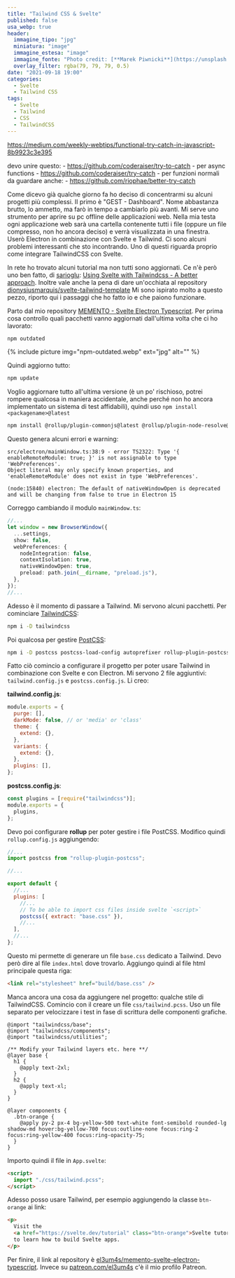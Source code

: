 ```yaml
---
title: "Tailwind CSS & Svelte"
published: false
usa_webp: true
header:
  immagine_tipo: "jpg"
  miniatura: "image"
  immagine_estesa: "image"
  immagine_fonte: "Photo credit: [**Marek Piwnicki**](https://unsplash.com/@marekpiwnicki)"
  overlay_filter: rgba(79, 79, 79, 0.5)
date: "2021-09-18 19:00"
categories:
  - Svelte
  - Tailwind CSS
tags:
  - Svelte
  - Tailwind
  - CSS
  - TailwindCSS
---
```


https://medium.com/weekly-webtips/functional-try-catch-in-javascript-8b9923c3e395

devo unire questo: - https://github.com/coderaiser/try-to-catch - per async functions - https://github.com/coderaiser/try-catch - per funzioni normali
da guardare anche: - https://github.com/riophae/better-try-catch

Come dicevo già qualche giorno fa ho deciso di concentrarmi su alcuni progetti più complessi. Il primo è "GEST - Dashboard". Nome abbastanza brutto, lo ammetto, ma farò in tempo a cambiarlo più avanti. Mi serve uno strumento per aprire su pc offline delle applicazioni web. Nella mia testa ogni applicazione web sarà una cartella contenente tutti i file (oppure un file compresso, non ho ancora deciso) e verrà visualizzata in una finestra. Userò Electron in combinazione con Svelte e Tailwind. Ci sono alcuni problemi interessanti che sto incontrando. Uno di questi riguarda proprio come integrare TailwindCSS con Svelte.

In rete ho trovato alcuni tutorial ma non tutti sono aggiornati. Ce n'è però uno ben fatto, di [sarioglu](https://dev.to/sarioglu): [Using Svelte with Tailwindcss - A better approach](https://dev.to/sarioglu/using-svelte-with-tailwindcss-a-better-approach-47ph). Inoltre vale anche la pena di dare un'occhiata al repository [dionysiusmarquis/svelte-tailwind-template](https://github.com/dionysiusmarquis/svelte-tailwind-template) Mi sono ispirato molto a questo pezzo, riporto qui i passaggi che ho fatto io e che paiono funzionare.

Parto dal mio repository [MEMENTO - Svelte Electron Typescript](https://github.com/el3um4s/memento-svelte-electron-typescript). Per prima cosa controllo quali pacchetti vanno aggiornati dall'ultima volta che ci ho lavorato:

```bash
npm outdated
```

{% include picture img="npm-outdated.webp" ext="jpg" alt="" %}

Quindi aggiorno tutto:

```bash
npm update
```

Voglio aggiornare tutto all'ultima versione (è un po' rischioso, potrei rompere qualcosa in maniera accidentale, anche perché non ho ancora implementato un sistema di test affidabili), quindi uso `npm install <packagename>@latest`

```bash
npm install @rollup/plugin-commonjs@latest @rollup/plugin-node-resolve@latest electron@latest electron-reload@latest
```

Questo genera alcuni errori e warning:

```
src/electron/mainWindow.ts:38:9 - error TS2322: Type '{ enableRemoteModule: true; }' is not assignable to type 'WebPreferences'.
Object literal may only specify known properties, and 'enableRemoteModule' does not exist in type 'WebPreferences'.
```

```
(node:15840) electron: The default of nativeWindowOpen is deprecated and will be changing from false to true in Electron 15
```

Correggo cambiando il modulo `mainWindow.ts`:

```ts
//...
let window = new BrowserWindow({
  ...settings,
  show: false,
  webPreferences: {
    nodeIntegration: false,
    contextIsolation: true,
    nativeWindowOpen: true,
    preload: path.join(__dirname, "preload.js"),
  },
});
//...
```

Adesso è il momento di passare a Tailwind. Mi servono alcuni pacchetti. Per cominciare [TailwindCSS](https://tailwindcss.com/):

```bash
npm i -D tailwindcss
```

Poi qualcosa per gestire [PostCSS](https://github.com/postcss/postcss):

```bash
npm i -D postcss postcss-load-config autoprefixer rollup-plugin-postcss
```

Fatto ciò comincio a configurare il progetto per poter usare Tailwind in combinazione con Svelte e con Electron. Mi servono 2 file aggiuntivi: `tailwind.config.js` e `postcss.config.js`. Li creo:

**tailwind.config.js**:

```js
module.exports = {
  purge: [],
  darkMode: false, // or 'media' or 'class'
  theme: {
    extend: {},
  },
  variants: {
    extend: {},
  },
  plugins: [],
};
```

**postcss.config.js**:

```js
const plugins = [require("tailwindcss")];
module.exports = {
  plugins,
};
```

Devo poi configurare **rollup** per poter gestire i file PostCSS. Modifico quindi `rollup.config.js` aggiungendo:

```js
//...
import postcss from "rollup-plugin-postcss";

//...

export default {
  //...
  plugins: [
    //...
    // To be able to import css files inside svelte `<script>`
    postcss({ extract: "base.css" }),
    //...
  ],
  //...
};
```

Questo mi permette di generare un file `base.css` dedicato a Tailwind. Devo però dire al file `index.html` dove trovarlo. Aggiungo quindi al file html principale questa riga:

```html
<link rel="stylesheet" href="build/base.css" />
```

Manca ancora una cosa da aggiungere nel progetto: qualche stile di TailwindCSS. Comincio con il creare un file `css/tailwind.pcss`. Uso un file separato per velocizzare i test in fase di scrittura delle componenti grafiche.

```pcss
@import "tailwindcss/base";
@import "tailwindcss/components";
@import "tailwindcss/utilities";

/** Modify your Tailwind layers etc. here **/
@layer base {
  h1 {
    @apply text-2xl;
  }
  h2 {
    @apply text-xl;
  }
}

@layer components {
  .btn-orange {
    @apply py-2 px-4 bg-yellow-500 text-white font-semibold rounded-lg shadow-md hover:bg-yellow-700 focus:outline-none focus:ring-2 focus:ring-yellow-400 focus:ring-opacity-75;
  }
}
```

Importo quindi il file in `App.svelte`:

```html
<script>
  import "./css/tailwind.pcss";
</script>
```

Adesso posso usare Tailwind, per esempio aggiungendo la classe `btn-orange` ai link:

```html
<p>
  Visit the
  <a href="https://svelte.dev/tutorial" class="btn-orange">Svelte tutorial</a>
  to learn how to build Svelte apps.
</p>
```

Per finire, il link al repository è [el3um4s/memento-svelte-electron-typescript](https://github.com/el3um4s/memento-svelte-electron-typescript). Invece su [patreon.com/el3um4s](https://patreon.com/el3um4s) c'è il mio profilo Patreon.
